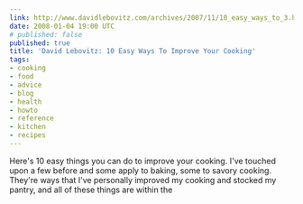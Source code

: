 ```yaml
---
link: http://www.davidlebovitz.com/archives/2007/11/10_easy_ways_to_3.html
date: 2008-01-04 19:00 UTC
# published: false
published: true
title: 'David Lebovitz: 10 Easy Ways To Improve Your Cooking'
tags:
- cooking
- food
- advice
- blog
- health
- howto
- reference
- kitchen
- recipes
---
```


Here's 10 easy things you can do to improve your cooking. I've touched upon a few before and some apply to baking, some to savory cooking. They're ways that I've personally improved my cooking and stocked my pantry, and all of these things are within the

